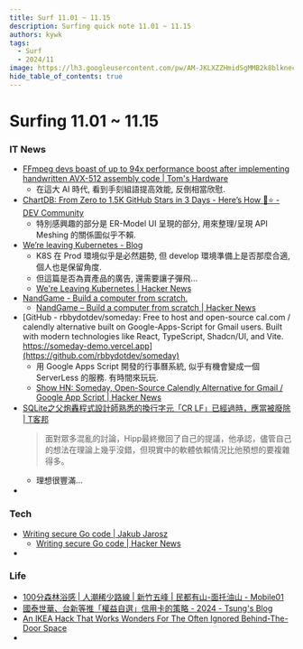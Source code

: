 ```yaml
---
title: Surf 11.01 ~ 11.15
description: Surfing quick note 11.01 ~ 11.15
authors: kywk
tags:
  - Surf
  - 2024/11
image: https://lh3.googleusercontent.com/pw/AM-JKLXZZHmidSgMMB2k8blkneclNRysPXLr__G7rZ4hPi2sN0jC67PHAbX1MyFj8hQX_MTZ6bwIMPwCyu2fu1bU0ZXSX09eu-OlSDb4U-9haUS_wgnVPLaCM6WQLsRbsnocF8X5Edmt35rDjytljbNEMsaf8A=w800-no?authuser=0
hide_table_of_contents: true
---
```


Surfing 11.01 ~ 11.15
==================

### IT News

- [FFmpeg devs boast of up to 94x performance boost after implementing handwritten AVX-512 assembly code | Tom's Hardware](https://www.tomshardware.com/pc-components/cpus/ffmpeg-devs-boast-of-up-to-94x-performance-boost-after-implementing-handwritten-avx-512-assembly-code)
	- 在這大 AI 時代, 看到手刻組語提高效能, 反倒相當欣慰.
- [ChartDB: From Zero to 1.5K GitHub Stars in 3 Days - Here’s How 🚀⭐️ - DEV Community](https://dev.to/buckle/chartdb-from-zero-to-15k-github-stars-in-3-days-heres-how-50ja)
	- 特別感興趣的部分是 ER-Model UI 呈現的部分, 用來整理/呈現 API Meshing 的關係圖似乎不賴.
- [We’re leaving Kubernetes - Blog](https://www.gitpod.io/blog/we-are-leaving-kubernetes)
	- K8S 在 Prod 環境似乎是必然趨勢, 但 develop 環境準備上是否那麼合適, 個人也是保留角度.
	- 但這篇是否為賣產品的廣告, 還需要讓子彈飛...
	- [We're Leaving Kubernetes | Hacker News](https://news.ycombinator.com/item?id=42041917)
- [NandGame - Build a computer from scratch.](https://www.nandgame.com/) 
	- [NandGame – Build a computer from scratch | Hacker News](https://news.ycombinator.com/item?id=41999852)
- [GitHub - rbbydotdev/someday: Free to host and open-source cal.com / calendly alternative built on Google-Apps-Script for Gmail users. Built with modern technologies like React, TypeScript, Shadcn/UI, and Vite. https://someday-demo.vercel.app](https://github.com/rbbydotdev/someday) 
	- 用 Google Apps Script 開發的行事曆系統, 似乎有機會變成一個 ServerLess 的服務. 有時間來玩玩.
	- [Show HN: Someday, Open-Source Calendly Alternative for Gmail / Google App Script | Hacker News](https://news.ycombinator.com/item?id=42027187)
- [SQLite之父炮轟程式設計師熟悉的換行字元「CR LF」已經過時，應當被廢除 | T客邦](https://www.techbang.com/posts/118939-sqlitecr-lf)
  > 面對眾多混亂的討論，Hipp最終撤回了自己的提議，他承認，儘管自己的想法在理論上幾乎沒錯，但現實中的軟體依賴情況比他預想的要複雜得多。
	- 理想很豐滿... 
- 

### Tech

- [Writing secure Go code | Jakub Jarosz](https://jarosz.dev/article/writing-secure-go-code/)
	- [Writing secure Go code | Hacker News](https://news.ycombinator.com/item?id=42043939)
- 

### Life

- [100分森林浴感 | 人潮稀少路線 | 新竹五峰 | 民都有山-面托油山 - Mobile01](https://www.mobile01.com/topicdetail.php?f=628&t=7037342)
- [國泰世華、台新等推「權益自選」信用卡的策略 - 2024 - Tsung's Blog](https://blog.longwin.com.tw/2024/11/news-bank-credit-card-strategy-2024/)
- [An IKEA Hack That Works Wonders For The Often Ignored Behind-The-Door Space](https://ikeahackers.net/2024/11/behind-the-door-storage-shelf.html)
- 
